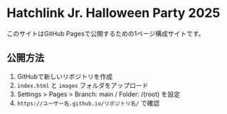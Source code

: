 # Hatchlink Jr. Halloween Party 2025

このサイトはGitHub Pagesで公開するための1ページ構成サイトです。

## 公開方法
1. GitHubで新しいリポジトリを作成
2. `index.html` と `images` フォルダをアップロード
3. Settings > Pages > Branch: main / Folder: /(root) を設定
4. `https://ユーザー名.github.io/リポジトリ名/` で確認
